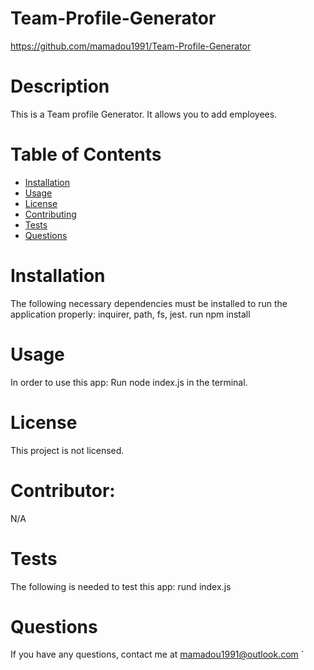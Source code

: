 # Team-Profile-Generator
  https://github.com/mamadou1991/Team-Profile-Generator
  # Description
  This is a Team profile Generator. It allows you to add employees.
  # Table of Contents 
  * [Installation](#installation)
  * [Usage](#usage)
  * [License](#license)
  * [Contributing](#contributor)
  * [Tests](#tests)
  * [Questions](#questions)
  # Installation
  The following necessary dependencies must be installed to run the application properly: inquirer, path, fs, jest.
  run npm install
  # Usage
  In order to use this app:
  Run node index.js in the terminal.
  # License
  This project is not licensed.
  # Contributor: 
  N/A
  # Tests
  The following is needed to test this app: 
  rund index.js
  # Questions
  If you have any questions, contact me at mamadou1991@outlook.com
  `